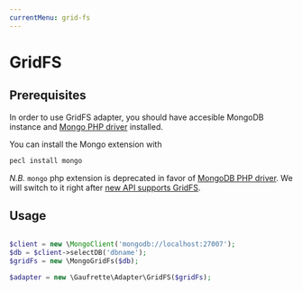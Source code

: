 ```yaml
---
currentMenu: grid-fs
---
```


# GridFS

## Prerequisites

In order to use GridFS adapter, you should have accesible MongoDB instance and [Mongo PHP driver](http://docs.php.net/manual/en/book.mongo.php) installed.

You can install the Mongo extension with

```bash
pecl install mongo
```

*N.B.* `mongo` php extension is deprecated in favor of [MongoDB PHP driver](http://mongodb.github.io/mongo-php-driver/#installation). We will switch to it right after [new API supports GridFS](http://mongodb.github.io/mongo-php-library/#mongodb-php-library]).

## Usage

```php

$client = new \MongoClient('mongodb://localhost:27007');
$db = $client->selectDB('dbname');
$gridFs = new \MongoGridFs($db);

$adapter = new \Gaufrette\Adapter\GridFS($gridFs);
